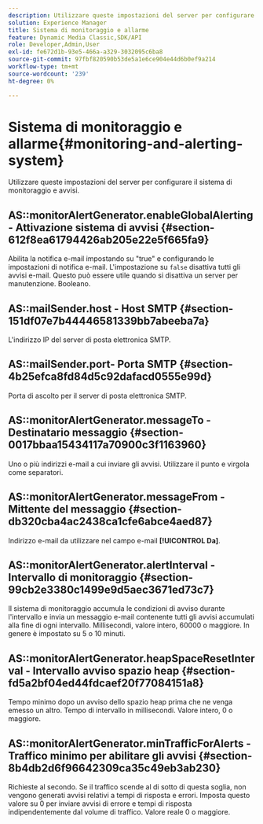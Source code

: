 ```yaml
---
description: Utilizzare queste impostazioni del server per configurare il sistema di monitoraggio e avvisi.
solution: Experience Manager
title: Sistema di monitoraggio e allarme
feature: Dynamic Media Classic,SDK/API
role: Developer,Admin,User
exl-id: fe672d1b-93e5-466a-a329-3032095c6ba8
source-git-commit: 97fbf820590b53de5a1e6ce904e44d6b0ef9a214
workflow-type: tm+mt
source-wordcount: '239'
ht-degree: 0%

---
```


# Sistema di monitoraggio e allarme{#monitoring-and-alerting-system}

Utilizzare queste impostazioni del server per configurare il sistema di monitoraggio e avvisi.

## AS::monitorAlertGenerator.enableGlobalAlerting - Attivazione sistema di avvisi {#section-612f8ea61794426ab205e22e5f665fa9}

Abilita la notifica e-mail impostando su &quot;true&quot; e configurando le impostazioni di notifica e-mail. L&#39;impostazione su `false` disattiva tutti gli avvisi e-mail. Questo può essere utile quando si disattiva un server per manutenzione. Booleano.

## AS::mailSender.host - Host SMTP {#section-151df07e7b44446581339bb7abeeba7a}

L&#39;indirizzo IP del server di posta elettronica SMTP.

## AS::mailSender.port- Porta SMTP {#section-4b25efca8fd84d5c92dafacd0555e99d}

Porta di ascolto per il server di posta elettronica SMTP.

## AS::monitorAlertGenerator.messageTo - Destinatario messaggio {#section-0017bbaa15434117a70900c3f1163960}

Uno o più indirizzi e-mail a cui inviare gli avvisi. Utilizzare il punto e virgola come separatori.

## AS::monitorAlertGenerator.messageFrom - Mittente del messaggio {#section-db320cba4ac2438ca1cfe6abce4aed87}

Indirizzo e-mail da utilizzare nel campo e-mail **[!UICONTROL Da]**.

## AS::monitorAlertGenerator.alertInterval - Intervallo di monitoraggio {#section-99cb2e3380c1499e9d5aec3671ed73c7}

Il sistema di monitoraggio accumula le condizioni di avviso durante l&#39;intervallo e invia un messaggio e-mail contenente tutti gli avvisi accumulati alla fine di ogni intervallo. Millisecondi, valore intero, 60000 o maggiore. In genere è impostato su 5 o 10 minuti.

## AS::monitorAlertGenerator.heapSpaceResetInterval - Intervallo avviso spazio heap {#section-fd5a2bf04ed44fdcaef20f77084151a8}

Tempo minimo dopo un avviso dello spazio heap prima che ne venga emesso un altro. Tempo di intervallo in millisecondi. Valore intero, 0 o maggiore.

## AS::monitorAlertGenerator.minTrafficForAlerts - Traffico minimo per abilitare gli avvisi {#section-8b4db2d6f96642309ca35c49eb3ab230}

Richieste al secondo. Se il traffico scende al di sotto di questa soglia, non vengono generati avvisi relativi a tempi di risposta e errori. Imposta questo valore su 0 per inviare avvisi di errore e tempi di risposta indipendentemente dal volume di traffico. Valore reale 0 o maggiore.
